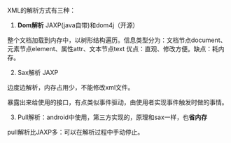 XML的解析方式有三种：

1. **Dom解析**  JAXP(java自带)和dom4j（开源）

整个文档加载到内存中，以树形结构遍历。信息类型分为：文档节点document、元素节点element、属性attr、文本节点text
优点：直观、修改方便。缺点：耗内存。

2. Sax解析 JAXP

边度边解析，内存占用少，不能修改xml文件。

暴露出来给使用的接口，有点类似事件驱动，由使用者实现事件触发时做的事情。

3. Pull解析：android中使用，第三方实现的，原理和sax一样，也**省内存**

pull解析比JAXP多：可以在解析过程中手动停止。

